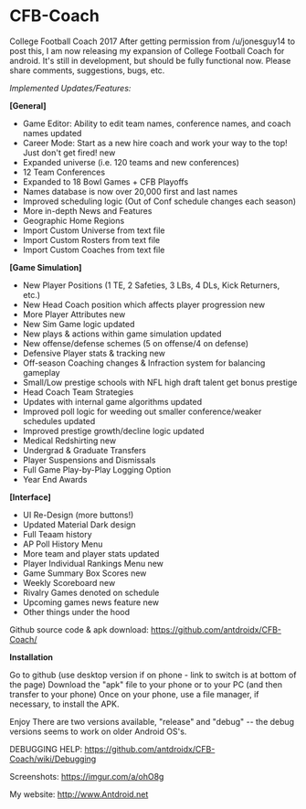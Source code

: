 # CFB-Coach

College Football Coach 2017
After getting permission from /u/jonesguy14 to post this, I am now releasing my expansion of College Football Coach for android. It's still in development, but should be fully functional now.
Please share comments, suggestions, bugs, etc.

_Implemented Updates/Features:_

**[General]**
* Game Editor: Ability to edit team names, conference names, and coach names updated
* Career Mode: Start as a new hire coach and work your way to the top! Just don't get fired! new
* Expanded universe (i.e. 120 teams and new conferences)
* 12 Team Conferences
* Expanded to 18 Bowl Games + CFB Playoffs
* Names database is now over 20,000 first and last names
* Improved scheduling logic (Out of Conf schedule changes each season)
* More in-depth News and Features
* Geographic Home Regions
* Import Custom Universe from text file
* Import Custom Rosters from text file
* Import Custom Coaches from text file


**[Game Simulation]**
* New Player Positions (1 TE, 2 Safeties, 3 LBs, 4 DLs, Kick Returners, etc.)
* New Head Coach position which affects player progression new
* More Player Attributes new
* New Sim Game logic updated
* New plays & actions within game simulation updated
* New offense/defense schemes (5 on offense/4 on defense)
* Defensive Player stats & tracking new
* Off-season Coaching changes & Infraction system for balancing gameplay
* Small/Low prestige schools with NFL high draft talent get bonus prestige
* Head Coach Team Strategies
* Updates with internal game algorithms updated
* Improved poll logic for weeding out smaller conference/weaker schedules updated
* Improved prestige growth/decline logic updated
* Medical Redshirting new
* Undergrad & Graduate Transfers
* Player Suspensions and Dismissals
* Full Game Play-by-Play Logging Option
* Year End Awards

**[Interface]**
* UI Re-Design (more buttons!)
* Updated Material Dark design
* Full Teaam history
* AP Poll History Menu
* More team and player stats updated
* Player Individual Rankings Menu new
* Game Summary Box Scores new
* Weekly Scoreboard new
* Rivalry Games denoted on schedule
* Upcoming games news feature new
* Other things under the hood


Github source code & apk download:
https://github.com/antdroidx/CFB-Coach/


**Installation**

Go to github (use desktop version if on phone - link to switch is at bottom of the page)
Download the "apk" file to your phone or to your PC (and then transfer to your phone)
Once on your phone, use a file manager, if necessary, to install the APK.


Enjoy
There are two versions available, "release" and "debug" -- the debug versions seems to work on older Android OS's.


DEBUGGING HELP:
https://github.com/antdroidx/CFB-Coach/wiki/Debugging

Screenshots: https://imgur.com/a/ohO8g

My website: http://www.Antdroid.net


